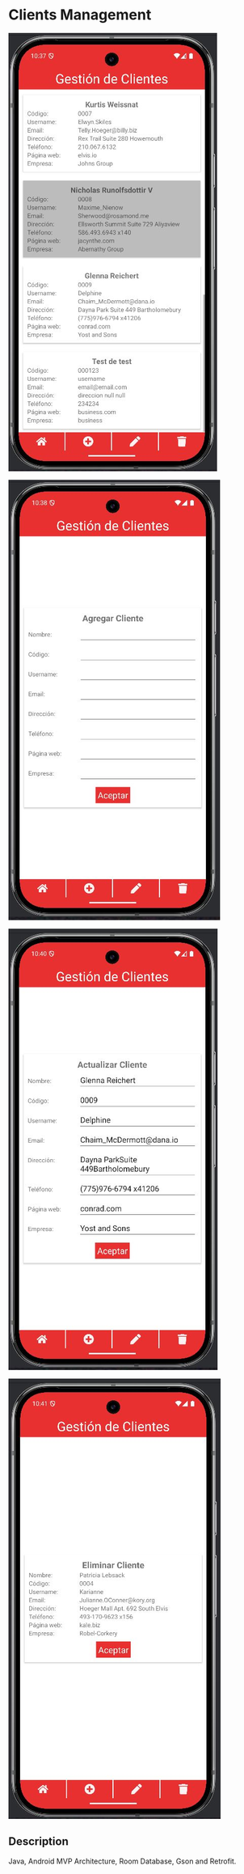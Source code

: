 # Clients Management
![preview-01](preview/preview-01.JPG)

![preview-02](preview/preview-02.JPG)

![preview-03](preview/preview-03.JPG)

![preview-04](preview/preview-04.JPG)

## Description
Java, Android MVP Architecture, Room Database, Gson and Retrofit.